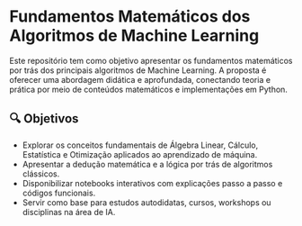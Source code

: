 # Fundamentos Matemáticos dos Algoritmos de Machine Learning

Este repositório tem como objetivo apresentar os fundamentos matemáticos por trás dos principais algoritmos de Machine Learning. A proposta é oferecer uma abordagem didática e aprofundada, conectando teoria e prática por meio de conteúdos matemáticos e implementações em Python.

## 🔍 Objetivos

- Explorar os conceitos fundamentais de Álgebra Linear, Cálculo, Estatística e Otimização aplicados ao aprendizado de máquina.
- Apresentar a dedução matemática e a lógica por trás de algoritmos clássicos.
- Disponibilizar notebooks interativos com explicações passo a passo e códigos funcionais.
- Servir como base para estudos autodidatas, cursos, workshops ou disciplinas na área de IA.
